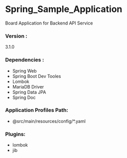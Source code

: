 # Spring_Sample_Application
Board Application for Backend API Service

### Version : 
3.1.0

### Dependencies :
- Spring Web
- Spring Boot Dev Tooles
- Lombok
- MariaDB Driver
- Spring Data JPA
- Spring Doc

### Application Profiles Path:
- @src/main/resources/config/*.yaml

### Plugins:
- lombok
- jib